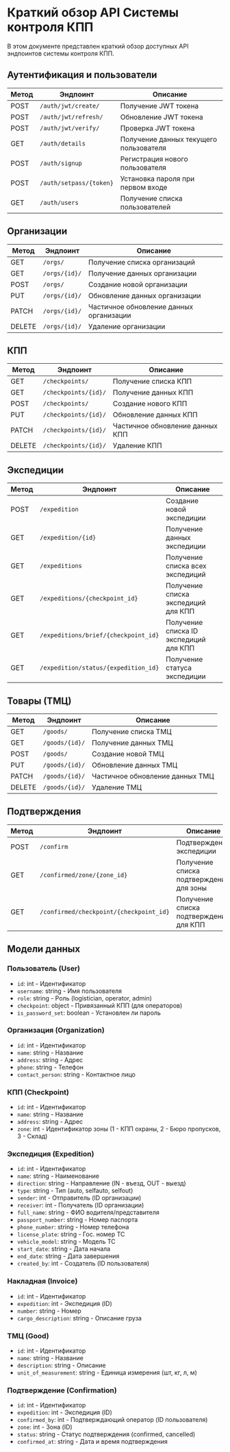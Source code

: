 # Краткий обзор API Системы контроля КПП

В этом документе представлен краткий обзор доступных API эндпоинтов системы контроля КПП.

## Аутентификация и пользователи

| Метод | Эндпоинт | Описание |
|-------|----------|----------|
| POST | `/auth/jwt/create/` | Получение JWT токена |
| POST | `/auth/jwt/refresh/` | Обновление JWT токена |
| POST | `/auth/jwt/verify/` | Проверка JWT токена |
| GET | `/auth/details` | Получение данных текущего пользователя |
| POST | `/auth/signup` | Регистрация нового пользователя |
| POST | `/auth/setpass/{token}` | Установка пароля при первом входе |
| GET | `/auth/users` | Получение списка пользователей |

## Организации

| Метод | Эндпоинт | Описание |
|-------|----------|----------|
| GET | `/orgs/` | Получение списка организаций |
| GET | `/orgs/{id}/` | Получение данных организации |
| POST | `/orgs/` | Создание новой организации |
| PUT | `/orgs/{id}/` | Обновление данных организации |
| PATCH | `/orgs/{id}/` | Частичное обновление данных организации |
| DELETE | `/orgs/{id}/` | Удаление организации |

## КПП

| Метод | Эндпоинт | Описание |
|-------|----------|----------|
| GET | `/checkpoints/` | Получение списка КПП |
| GET | `/checkpoints/{id}/` | Получение данных КПП |
| POST | `/checkpoints/` | Создание нового КПП |
| PUT | `/checkpoints/{id}/` | Обновление данных КПП |
| PATCH | `/checkpoints/{id}/` | Частичное обновление данных КПП |
| DELETE | `/checkpoints/{id}/` | Удаление КПП |

## Экспедиции

| Метод | Эндпоинт | Описание |
|-------|----------|----------|
| POST | `/expedition` | Создание новой экспедиции |
| GET | `/expedition/{id}` | Получение данных экспедиции |
| GET | `/expeditions` | Получение списка всех экспедиций |
| GET | `/expeditions/{checkpoint_id}` | Получение списка экспедиций для КПП |
| GET | `/expeditions/brief/{checkpoint_id}` | Получение списка ID экспедиций для КПП |
| GET | `/expedition/status/{expedition_id}` | Получение статуса экспедиции |

## Товары (ТМЦ)

| Метод | Эндпоинт | Описание |
|-------|----------|----------|
| GET | `/goods/` | Получение списка ТМЦ |
| GET | `/goods/{id}/` | Получение данных ТМЦ |
| POST | `/goods/` | Создание новой ТМЦ |
| PUT | `/goods/{id}/` | Обновление данных ТМЦ |
| PATCH | `/goods/{id}/` | Частичное обновление данных ТМЦ |
| DELETE | `/goods/{id}/` | Удаление ТМЦ |

## Подтверждения

| Метод | Эндпоинт | Описание |
|-------|----------|----------|
| POST | `/confirm` | Подтверждение экспедиции |
| GET | `/confirmed/zone/{zone_id}` | Получение списка подтверждений для зоны |
| GET | `/confirmed/checkpoint/{checkpoint_id}` | Получение списка подтверждений для КПП |

## Модели данных

### Пользователь (User)
- `id`: int - Идентификатор
- `username`: string - Имя пользователя
- `role`: string - Роль (logistician, operator, admin)
- `checkpoint`: object - Привязанный КПП (для операторов)
- `is_password_set`: boolean - Установлен ли пароль

### Организация (Organization)
- `id`: int - Идентификатор
- `name`: string - Название
- `address`: string - Адрес
- `phone`: string - Телефон
- `contact_person`: string - Контактное лицо

### КПП (Checkpoint)
- `id`: int - Идентификатор
- `name`: string - Название
- `address`: string - Адрес
- `zone`: int - Идентификатор зоны (1 - КПП охраны, 2 - Бюро пропусков, 3 - Склад)

### Экспедиция (Expedition)
- `id`: int - Идентификатор
- `name`: string - Наименование
- `direction`: string - Направление (IN - въезд, OUT - выезд)
- `type`: string - Тип (auto, selfauto, selfout)
- `sender`: int - Отправитель (ID организации)
- `receiver`: int - Получатель (ID организации)
- `full_name`: string - ФИО водителя/представителя
- `passport_number`: string - Номер паспорта
- `phone_number`: string - Номер телефона
- `license_plate`: string - Гос. номер ТС
- `vehicle_model`: string - Модель ТС
- `start_date`: string - Дата начала
- `end_date`: string - Дата завершения
- `created_by`: int - Создатель (ID пользователя)

### Накладная (Invoice)
- `id`: int - Идентификатор
- `expedition`: int - Экспедиция (ID)
- `number`: string - Номер
- `cargo_description`: string - Описание груза

### ТМЦ (Good)
- `id`: int - Идентификатор
- `name`: string - Название
- `description`: string - Описание
- `unit_of_measurement`: string - Единица измерения (шт, кг, л, м)

### Подтверждение (Confirmation)
- `id`: int - Идентификатор
- `expedition`: int - Экспедиция (ID)
- `confirmed_by`: int - Подтверждающий оператор (ID пользователя)
- `zone`: int - Зона (ID)
- `status`: string - Статус подтверждения (confirmed, cancelled)
- `confirmed_at`: string - Дата и время подтверждения 